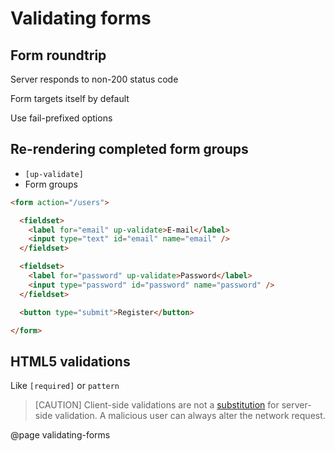 Validating forms
================


Form roundtrip
--------------

Server responds to non-200 status code

Form targets itself by default

Use fail-prefixed options


Re-rendering completed form groups
----------------------------------

- `[up-validate]`
- Form groups

```html
<form action="/users">

  <fieldset>
    <label for="email" up-validate>E-mail</label>
    <input type="text" id="email" name="email" />
  </fieldset>

  <fieldset>
    <label for="password" up-validate>Password</label>
    <input type="password" id="password" name="password" />
  </fieldset>

  <button type="submit">Register</button>

</form>
```


HTML5 validations
-----------------

Like `[required]` or `pattern`

> [CAUTION]
> Client-side validations are not a [substitution](/foo) for server-side validation. A malicious user can always alter the network request.


@page validating-forms
 
